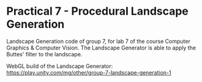 # Practical 7 - Procedural Landscape Generation

Landscape Generation code of group 7, for lab 7 of the course Computer Graphics & Computer Vision. The Landscape Generator is able to apply the Buttes' filter to the landscape.

WebGL build of the Landscape Generator: https://play.unity.com/mg/other/group-7-landscape-generation-1
